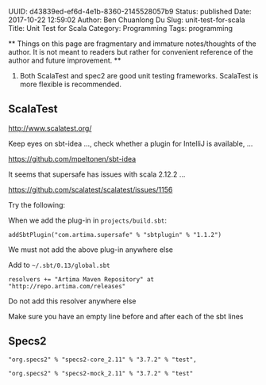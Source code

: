 UUID: d43839ed-ef6d-4e1b-8360-2145528057b9
Status: published
Date: 2017-10-22 12:59:02
Author: Ben Chuanlong Du
Slug: unit-test-for-scala
Title: Unit Test for Scala
Category: Programming
Tags: programming

**
Things on this page are
fragmentary and immature notes/thoughts of the author.
It is not meant to readers
but rather for convenient reference of the author and future improvement.
**

1. Both ScalaTest and spec2 are good unit testing frameworks. 
ScalaTest is more flexible is recommended.

## ScalaTest

http://www.scalatest.org/

Keep eyes on sbt-idea ..., 
check whether a plugin for IntelliJ is available, ...

https://github.com/mpeltonen/sbt-idea



It seems that supersafe has issues with scala 2.12.2 ...

https://github.com/scalatest/scalatest/issues/1156




Try the following:

When we add the plug-in in `projects/build.sbt`:

    addSbtPlugin("com.artima.supersafe" % "sbtplugin" % "1.1.2")

We must not add the above plug-in anywhere else

Add to `~/.sbt/0.13/global.sbt`

    resolvers += "Artima Maven Repository" at "http://repo.artima.com/releases"

Do not add this resolver anywhere else

Make sure you have an empty line before and after each of the sbt lines


## Specs2

    "org.specs2" % "specs2-core_2.11" % "3.7.2" % "test",

    "org.specs2" % "specs2-mock_2.11" % "3.7.2" % "test"
